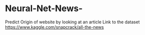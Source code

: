 # Neural-Net-News-
Predict Origin of website by looking at an article 
Link to the dataset 
https://www.kaggle.com/snapcrack/all-the-news
